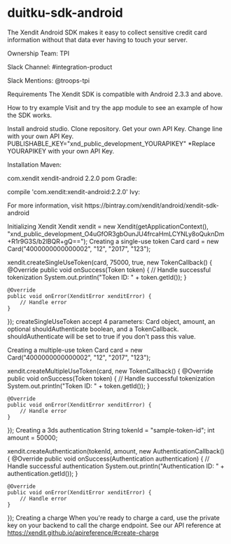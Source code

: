 <h1>duitku-sdk-android</h1>
The Xendit Android SDK makes it easy to collect sensitive credit card information without that data ever having to touch your server.

Ownership
Team: TPI

Slack Channel: #integration-product

Slack Mentions: @troops-tpi

Requirements
The Xendit SDK is compatible with Android 2.3.3 and above.

How to try example
Visit and try the app module to see an example of how the SDK works.

Install android studio.
Clone repository.
Get your own API Key.
Change line with your own API Key.
PUBLISHABLE_KEY="xnd_public_development_YOURAPIKEY"
*Replace YOURAPIKEY with your own API Key.

Installation
Maven:

<dependency>
  <groupId>com.xendit</groupId>
  <artifactId>xendit-android</artifactId>
  <version>2.2.0</version>
  <type>pom</type>
</dependency>
Gradle:

compile 'com.xendit:xendit-android:2.2.0'
Ivy:

<dependency org='com.xendit' name='xendit-android' rev='1.1.0'>
  <artifact name='xendit-android' ext='pom' ></artifact>
</dependency>
For more information, visit https://bintray.com/xendit/android/xendit-sdk-android

Initializing Xendit
Xendit xendit = new Xendit(getApplicationContext(), "xnd_public_development_O4uGfOR3gbOunJU4frcaHmLCYNLy8oQuknDm+R1r9G3S/b2lBQR+gQ==");
Creating a single-use token
Card card = new Card("4000000000000002", "12", "2017", "123");

xendit.createSingleUseToken(card, 75000, true, new TokenCallback() {
    @Override
    public void onSuccess(Token token) {
        // Handle successful tokenization
        System.out.println("Token ID: " + token.getId());
    }

    @Override
    public void onError(XenditError xenditError) {
        // Handle error
    }
});
createSingleUseToken accept 4 parameters: Card object, amount, an optional shouldAuthenticate boolean, and a TokenCallback. shouldAuthenticate will be set to true if you don't pass this value.

Creating a multiple-use token
Card card = new Card("4000000000000002", "12", "2017", "123");

xendit.createMultipleUseToken(card, new TokenCallback() {
    @Override
    public void onSuccess(Token token) {
        // Handle successful tokenization
        System.out.println("Token ID: " + token.getId());
    }

    @Override
    public void onError(XenditError xenditError) {
        // Handle error
    }
});
Creating a 3ds authentication
String tokenId = "sample-token-id";
int amount = 50000;

xendit.createAuthentication(tokenId, amount, new AuthenticationCallback() {
    @Override
    public void onSuccess(Authentication authentication) {
        // Handle successful authentication
        System.out.println("Authentication ID: " + authentication.getId());
    }

    @Override
    public void onError(XenditError xenditError) {
        // Handle error
    }
});
Creating a charge
When you're ready to charge a card, use the private key on your backend to call the charge endpoint. See our API reference at https://xendit.github.io/apireference/#create-charge
